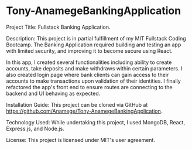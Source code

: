 # Tony-AnamegeBankingApplication

Project Title: Fullstack Banking Application.

Description: This project is in partial fulfillment of my MIT Fullstack Coding Bootcamp. The Banking Application required building and testing an app with limited security, and improving it to become secure using React. 

In this app, I created several functionalities including ability to create accounts, take deposits and make withdraws within certain parameters. I also created login page where bank clients can gain access to their accounts to make transactions upon validation of their identities. I finally refactored the app's front end to ensure routes are connecting to the backend and UI behaving as expected. 

Installation Guide: This project can be cloned via GitHub at https://github.com/Anamege/Tony-AnamegeBankingApplication. 

Technology Used: While undertaking this project, I used MongoDB, React, Express.js, and Node.js.

License: This project is licensed under MIT's user agreement.
